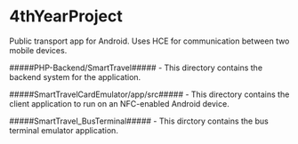 # 4thYearProject
Public transport app for Android. Uses HCE for communication between two mobile devices.

#####PHP-Backend/SmartTravel#####	- This directory contains the backend system for the application.

#####SmartTravelCardEmulator/app/src#####	- This directory contains the client application to run on an NFC-enabled Android device.

#####SmartTravel_BusTerminal##### - This dirctory contains the bus terminal emulator application.

